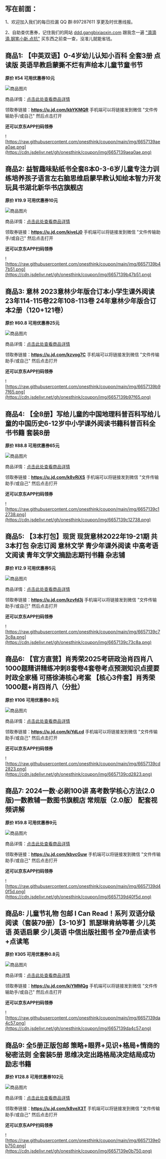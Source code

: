 ## 写在前面：

1、欢迎加入我们的每日捡漏 QQ 群:897287611 享更及时优惠线报。

2、自助查优惠券，记住我们的网站 [ddd.gangbixiaoxin.com](https://ddd.gangbixiaoxin.com) 跟我念一遍 ["滴滴滴.钢笔小新.点抗"](https://ddd.gangbixiaoxin.com) 买东西之前查一查，没准儿就能省钱。

## 商品1: 【中英双语】0-4岁幼儿认知小百科 全套3册 点读版 英语早教启蒙撕不烂有声绘本儿童节童书节

**原价 ¥54 可用优惠券10元**

![商品图片](http://img14.360buyimg.com/n1/jfs/t1/187514/27/40341/162857/653f5113F18b3cd93/f679f341ca3b1c57.jpg)

商品详情：[点击此处查看商品详情](https://union-click.jd.com/jdc?e=1003156031&amp;p=JF8BARAJK1olXwMGUF1bDU0XA18IH1gQWgQDU1pdOA9IWzFXKwJQGEdAX0BDUA5DX3BTTkRHA1ocVFpeDUwVAmgMG0RMGFpfZAhDWjZLAzhbeVJFR1JWHxZfTkpUfx8EF2sUbQUDVFlUDkwRCmo4GgsUDQdSVQ5cOEsXMy5mHVsRWQcyVW5dDksQC2YLHFwXXQQKZF5VD3vArtfdkerA1b_WytaKsezCitPchdMlbTYBZF5cCUkXB2gJGVslbQYyV24DZkpEBGpYGl0cM1tEFx1ZAAlUbWgKElsTXwICZFxcCUkVM184eiUWBnNbUCgCVS5hYwdVfSxQHX0DASQtZkljYB9JYh11CAFaDDotDjhJXl8IKw)

领取券链接：**https://u.jd.com/kbYKMQR** 手机端可以将链接发到微信 "文件传输助手/或自己" 然后点击打开

**还可以京东APP扫码领券**

![https://raw.githubusercontent.com/onesthink/coupon/main/img/6657139aea0ae.png](https://cdn.jsdelivr.net/gh/onesthink/coupon/img/6657139aea0ae.png)

## 商品2: 益智趣味贴纸书全套8本0-3-6岁儿童专注力训练培养孩子语言左右脑思维启蒙早教认知绘本智力开发玩具书湖北新华书店旗舰店

**原价 ¥19.9 可用优惠券10元**

![商品图片](http://img14.360buyimg.com/n1/jfs/t1/160969/32/30434/225795/63198e58Ed1367b9c/acdccc4949156b69.jpg)

商品详情：[点击此处查看商品详情](https://union-click.jd.com/jdc?e=1003156031&amp;p=JF8BARkJK1olXwMLV1teDE4eCl8IGloWXQAAVlZfCUsVCl9MRANLAjZbERscSkAJHTdNTwcKBlMdBgABFksWAmwIHVkXVQQDVFxUFxJSXzI4TDhMAWFxEg44fhtjYDZIQDMXIF4KAlJROEonAG4IHFITWgALUW5cWEpHAj8JS1olXQYyFTBdC0weC284GmsVWwYFXFdeD0wSB20PK1sdWjbV-eaIgvrCi9bchdPC5KHX3eKJlsMnM18LK1sUXAQCUFlcCksnM284GGtLMwdRXF5fDB4QbTJOWBgRDUFVOllYDEMXBGcPK1kUXAQAZG5tfjNeVjNMcgdMLXRkDlY9XilFQxQOfy9SMwRwMyUjTQNeeRlIEwEcHVpUVm5dOA)

领取券链接：**https://u.jd.com/kiveLj0** 手机端可以将链接发到微信 "文件传输助手/或自己" 然后点击打开

**还可以京东APP扫码领券**

![https://raw.githubusercontent.com/onesthink/coupon/main/img/6657139b47b51.png](https://cdn.jsdelivr.net/gh/onesthink/coupon/img/6657139b47b51.png)

## 商品3: 意林 2023意林少年版合订本小学生课外阅读23年114-115卷22年108-113卷 24年意林少年版合订本2册（120+121卷）

**原价 ¥60.8 可用优惠券25元**

![商品图片](http://img14.360buyimg.com/n1/jfs/t1/107140/4/48283/169073/66262d94F0d70aaea/424befcfcd643e4e.jpg)

商品详情：[点击此处查看商品详情](https://union-click.jd.com/jdc?e=1003156031&amp;p=JF8BARsJK1olXwMLVFhaCE8XBF8IGlodVA8KUF9VDE8XAF9MRANLAjZbERscSkAJHTdNTwcKBlMdBgABFksWAmcBElMRXA4GUF5eFxJSXzI4RS9JPU5VCig_W0xUajpUfjJOIF5ANFJROEonAG4IHFITWgALUW5cWEpHAj8JS1olXQYyFTBdC08fA2kMHGsUbQYEVFlVAUgQBGgPG1glXQ4FZInwsJ6dsrqAoo-L1dG784vUtJ-Ji184K1glXQcDVl5ZD0oVA184G2sWbVhsVQ1aDUIXA2tmRh1WHgJQDQwzD0keBW8PE1klXwcDVlxtOHtrZBpBWht2PE1xXCwaSzxjBTlpbSlMJ2VsViM2aClWaghASRhIWFpEHDYbOEsn)

领取券链接：**https://u.jd.com/kzvog7C** 手机端可以将链接发到微信 "文件传输助手/或自己" 然后点击打开

**还可以京东APP扫码领券**

![https://raw.githubusercontent.com/onesthink/coupon/main/img/6657139b97f65.png](https://cdn.jsdelivr.net/gh/onesthink/coupon/img/6657139b97f65.png)

## 商品4: 【全8册】写给儿童的中国地理科普百科写给儿童的中国历史6-12岁中小学课外阅读书籍科普百科全书书籍 套装8册

**原价 ¥88.8 可用优惠券65元**

![商品图片](http://img14.360buyimg.com/n1/jfs/t1/110590/35/22612/216478/6216e8a6E0b7056ba/4ff5044508a6b565.jpg)

商品详情：[点击此处查看商品详情](https://union-click.jd.com/jdc?e=1003156031&amp;p=JF8BARsJK1olXwMEXFlaCUoSB18IGloQWAcFXFxUCUwRCl9MRANLAjZbERscSkAJHTdNTwcKBlMdBgABFksWAmoNGlwdXw8DU1hUFxJSXzI4AS9yOW9VMic9SSlgaBxhczNxD3RhNFJROEonAG4IHFITWgALUW5cWEpHAj8JS1olXQYyFTBdCEMfB24PHWsUbQYEVFlVAUgQBW4BH1IlXQ4FZInwsJ6dsrqAoo-L1dG784vUtJ-Ji184K1glXQcDVl5ZD0oVA184G2sWbVhsVQ1bCkpEVGxmRh1WHgJVF1YzD0kRBWwAG1wlXwcDVlxtOHt0BDVVRiZGH1twPTYbDC9pAiZMGi9nGFVsViA8chtjdAdpbC9HBVQLJjsLOEsn)

领取券链接：**https://u.jd.com/k8vRiXS** 手机端可以将链接发到微信 "文件传输助手/或自己" 然后点击打开

**还可以京东APP扫码领券**

![https://raw.githubusercontent.com/onesthink/coupon/main/img/6657139c12738.png](https://cdn.jsdelivr.net/gh/onesthink/coupon/img/6657139c12738.png)

## 商品5: 【3本打包】现货 现货意林2022年19-21期 共3本打包  杂志订阅  意林文学 青少年课外阅读 中高考语文阅读 青年文学文摘励志期刊书籍 杂志铺

**原价 ¥12.9 可用优惠券5元**

![商品图片](http://img14.360buyimg.com/n1/jfs/t1/239390/8/3906/179134/65aa364cFa201c74b/b3f18c21287945d6.jpg)

商品详情：[点击此处查看商品详情](https://union-click.jd.com/jdc?e=1003156031&amp;p=JF8BARgJK1olXwMEVlZcD0IRB18IGloSWw8AXFZYAE8SBV9MRANLAjZbERscSkAJHTdNTwcKBlMdBgABFksWAmgOElkdVQMKUFtbFxJSXzI4E1MSPABqAlg-C0htCh1pbVNNJgZgElJROEonAG4IHFITWgALUW5cWEpHAj8JS1olXQYyFTBYCEsRCl8JK1sTXQEKXV1aDk8QBGk4G1MSbdGv7IvXuZ6furuWk4ys-tOL6IrDgHsnM2w4G1oUXwYGU19fCHsnA18LKwV7XFUFUVddC0l5XilLWF9OC0NsU1xUDk4VBm04GVoUXwQyZG4dCBJuZhNhRwVBCE5xMiEJfU9nRDxxGC97WkZEXT49SQJjAj9uXAcSVAYCZF5t)

领取券链接：**https://u.jd.com/kzvfd3j** 手机端可以将链接发到微信 "文件传输助手/或自己" 然后点击打开

**还可以京东APP扫码领券**

![https://raw.githubusercontent.com/onesthink/coupon/main/img/6657139c73c8a.png](https://cdn.jsdelivr.net/gh/onesthink/coupon/img/6657139c73c8a.png)

## 商品6: 【官方直营】肖秀荣2025考研政治肖四肖八1000题精讲精练冲刺8套卷4套卷考点预测知识点提要时政全家桶 可搭徐涛核心考案 【核心3件套】肖秀荣1000题+肖四肖八（分批）

**原价 ¥106 可用优惠券0.9元**

![商品图片](http://img14.360buyimg.com/n1/jfs/t1/166756/21/45326/199255/664eb70fF3adcc63f/1754063b648e79ee.jpg)

商品详情：[点击此处查看商品详情](https://union-click.jd.com/jdc?e=1003156031&amp;p=JF8BARkJK1olXQ8EXVheAEwVBF8IGloQWAICVVhVCUIfBV9MRANLAjZbERscSkAJHTdNTwcKBlMdBgABFksWAmoNH1sUWw4DXVZbFxJSXzI4HAdvAnt2MAU_XxtRZjZITDhJVVNQElJROEonAG4IHFITWgALUW5cWEpHAj8JS1olXQYyFTBaAU8SAWY4GmsVWwYFXFdeD00QC2cNK1sdWjbV-eaIgvrCi9bchdPC5KHX3eKJlsMnM18LK1sUXAQCUFlcCksnM284GGtLMwdRU1sJCU4WbTJOWBgRB19ZOllfAUkQC2oPK1kUXAQAZG5tCgBxAS9pfR1rOX5yHTwbbxJPaDBQWB5nMwRQEz8-fCBTVA9Kcxh2Fmd1VW5dOA)

领取券链接：**https://u.jd.com/kiYdLcd** 手机端可以将链接发到微信 "文件传输助手/或自己" 然后点击打开

**还可以京东APP扫码领券**

![https://raw.githubusercontent.com/onesthink/coupon/main/img/6657139cd2823.png](https://cdn.jsdelivr.net/gh/onesthink/coupon/img/6657139cd2823.png)

## 商品7: 2024一数·必刷100讲 高考数学核心方法(2.0版)一数教辅一数图书旗舰店 常规版（2.0版） 配套视频讲解

**原价 ¥59.8 可用优惠券9元**

![商品图片](http://img14.360buyimg.com/n1/jfs/t1/172444/14/42058/112599/65222831Fda8ef14e/9b5058490cff7136.jpg)

商品详情：[点击此处查看商品详情](https://union-click.jd.com/jdc?e=1003156031&amp;p=JF8BARsJK1olXwQEU1pYAUgTCl8IGlocWwEKUVZUCU0RCl9MRANLAjZbERscSkAJHTdNTwcKBlMdBgABFksWAmYOHFMQVQ8DUlhUFxJSXzI4czhBNmR7Dwk4eBNseRJ0GDpRI295JFJROEonAG4IHFITWgALUW5cWEpHAj8JS1olXQYyFTBdDUsWC28PHGsUbQYEVFlVAUgQBWYLE10lXQ4FZInwsJ6dsrqAoo-L1dG784vUtJ-Ji184K1glXQcDVl5ZD0oVA184G2sWbVhsVQ1bC08eBGZmRh1WHgJfDRwzD04RA20AE14lXwcDVlxtOHtjdB9VUghBAF0CEAgkcw1cQgtqHgNQX3NsVj8tSE9lWhdNTDBSKgR9Ml0jOEsn)

领取券链接：**https://u.jd.com/kbvcGuw** 手机端可以将链接发到微信 "文件传输助手/或自己" 然后点击打开

**还可以京东APP扫码领券**

![https://raw.githubusercontent.com/onesthink/coupon/main/img/6657139d40f5d.png](https://cdn.jsdelivr.net/gh/onesthink/coupon/img/6657139d40f5d.png)

## 商品8: 儿童节礼物 包邮 I Can Read！系列 双语分级阅读（套装79册）【3-10岁】凯瑟琳肯纳等著 少儿英语 英语启蒙  少儿英语 中信出版社图书 全79册点读书+点读笔

**原价 ¥305 可用优惠券0.8元**

![商品图片](http://img14.360buyimg.com/n1/jfs/t1/187117/13/44577/158675/664a1c6aF985e8de4/90d1d956de0066f6.jpg)

商品详情：[点击此处查看商品详情](https://union-click.jd.com/jdc?e=1003156031&amp;p=JF8BARcJK1olVQIEV11dDkISM28JGlwVXg4BVF1UC04QMytXQwVKbV9HER8fA1UJWypcR0ROCBlQCgJDCEoWBG8LE1gVXg8BUVlCUQ5LXl9zRD9xK0dUFzspUC9pdBhpEjpuDW1EWFJtCXsUAm8PEl0SWw8HZF8NCRsWU25YGmsVXTZDOlteDUwVM244G10VWg4LV1lUCU0XC18IE1wliqu6gdTs3cOu1_GAzOKyiI--gMDVOHsnAF8IGloXXQIFVVxdOHsXM2w4RTUUDgABVlkKWiVKRSxLHwRAXWgFUVhfD08XAV8KGloXXzYyZCQrXAJUdzluGhxMLVZxJCMnCD1-AxpIWjUXJ3tDJz87cR5JUBdoYSBjAAQyVG4)

领取券链接：**https://u.jd.com/kiYMMQg** 手机端可以将链接发到微信 "文件传输助手/或自己" 然后点击打开

**还可以京东APP扫码领券**

![https://raw.githubusercontent.com/onesthink/coupon/main/img/6657139da4c57.png](https://cdn.jsdelivr.net/gh/onesthink/coupon/img/6657139da4c57.png)

## 商品9: 全5册正版包邮 策略+眼界+见识+格局+情商的秘密法则 全套装5册 思维决定出路格局决定结局成功励志书籍

**原价 ¥128.8 可用优惠券102元**

![商品图片](http://img14.360buyimg.com/n1/jfs/t1/176309/34/43226/129412/65d70831F8a3cd147/1396bab39a54a9e1.jpg)

商品详情：[点击此处查看商品详情](https://union-click.jd.com/jdc?e=1003156031&amp;p=JF8BARMJK1olXwQAVV9YCk4VCl8MHlkcXgQEVl9cCHtTXDdWRGtMGENDFlVDFhNSVzMXQA4KD1heSlpYCkIUAWkKGloVQl9HCANtYBh1RW53cBh1KGACBz8ecTZKdThye1cZbQcyV19dD0IRBGkBHmsUDQdSVQ5cWEonA284WjUSXAUGUlxtCXsXBW8PE1IWWg8BXVldOEsfBF_ftuPA17fX3OeJlsPAusjdkufBw44yZG5eOEsWAm0IH1wUXwYyZF5tC3tJbW5bHVgXWlFQOgMbSwgTQm5RdVwQWwQFUl1aOEkWAm0KK2slGg5hFS4DDTYXBRhqb18dFWEEJAU_DioUbW0OGTBpJFNmAg4idyNDSiRgb2sVbQ)

领取券链接：**https://u.jd.com/k8veX3T** 手机端可以将链接发到微信 "文件传输助手/或自己" 然后点击打开

**还可以京东APP扫码领券**

![https://raw.githubusercontent.com/onesthink/coupon/main/img/6657139e0b750.png](https://cdn.jsdelivr.net/gh/onesthink/coupon/img/6657139e0b750.png)

